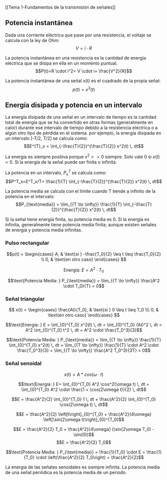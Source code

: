 [[Tema 1-Fundamentos de la transmisión de señales]]

## Potencia instantánea
Dada una corriente eléctrica que pase por una resistencia, el voltaje se calcula con la ley de Ohm:
$$V=i \cdot R$$

La potencia instantánea en una resistencia es la cantidad de energía eléctrica que se disipa en ella en un momento puntual.
$$P(t)=R \cdot i^2= V \cdot i= \frac{V^2}{R}$$

La potencia instantánea de una señal x(t) es el cuadrado de la propia señal:
$$p(t)=x^2(t)$$

## Energía disipada y potencia en un intervalo
La energía disipada de una señal en un intervalo de tiempo es la cantidad total de energía que se ha convertido en otras formas (generalmente en calor) durante ese intervalo de tiempo debido a la resistencia eléctrica o a algún otro tipo de pérdida en el sistema. por ejemplo, la energía disipada en un intervalo \[-T/2, T/2] se calcula como:
$$E^{T}_x = \int_{-\frac{T}{2}}^{\frac{T}{2}} x^2(t) \, dt$$

La energía es siempre positiva porque $x^2>=0$ siempre. Solo vale 0 si $x(t)=0$. Si la energía de la señal puede ser finita o infinita.

La potencia en un intervalo, $P^T_x$ se calcula como:
$$P^T_x=E^T_x/T= \frac{1}{T} \int_{-\frac{T}{2}}^{\frac{T}{2}} x^2(t) \, dt$$

La potencia media se calcula con el límite cuando T tiende a infinito de la potencia en el intervalo:
$$P_{\text{media}} = \lim_{{T \to \infty}} \frac{1}{T} \int_{-\frac{T}{2}}^{\frac{T}{2}} x^2(t) \, dt$$

Si la señal tiene energía finita, su potencia media es 0. Si la energía es infinita, generalmente tiene potencia media finita; aunque existen señales de energía y potencia media infinitas.

### Pulso rectangular
$$p(t) = \begin{cases} A, & \text{si } -\frac{T_0}{2} \leq t \leq \frac{T_0}{2} \\ 0, & \text{en otro caso} \end{cases}
$$

$$\text{Energía: } E = A^2 \cdot T_0$$

$$\text{Potencia Media: } P_{\text{media}} = \lim_{{T \to \infty}} \frac{A^2 \cdot T_0}{T} = 0$$

### Señal triangular
$$
x(t) = \begin{cases}
\frac{At}{T_0}, & \text{si } 0 \leq t \leq T_0 \\\
0, & \text{en otro caso}
\end{cases}
$$

$$\text{Energía: } E = \int_{0}^{T_0} x^2(t) \, dt = \int_{0}^{T_0} (At)^2 \, dt = A^2 \int_{0}^{T_0} t^2 \, dt = A^2 \cdot \frac{T_0^3}{3}$$

$$\text{Potencia Media: } P_{\text{media}} = \lim_{{T \to \infty}} \frac{1}{T} \int_{0}^{T_0} x^2(t) \, dt = \lim_{{T \to \infty}} \frac{1}{T} \cdot A^2 \cdot \frac{T_0^3}{3} = \lim_{{T \to \infty}} \frac{A^2 T_0^3}{3T} = 0$$

### Señal senoidal
$$x(t)=A*cos(\omega \cdot t)$$

$$\text{Energía: } E= \int_{0}^{T_0} A^2 \cos^2(\omega t) \, dt = \int_{0}^{T_0} A^2 \cdot \frac{1 + \cos(2\omega t)}{2} \, dt$$

$$E = \frac{A^2}{2} \int_{0}^{T_0} 1 \, dt + \frac{A^2}{2} \int_{0}^{T_0} \cos(2\omega t) \, dt$$

$$E = \frac{A^2}{2} \left[t\right]_{0}^{T_0} + \frac{A^2}{4\omega} \left[\sin(2\omega t)\right]_{0}^{T_0}$$

$$E = \frac{A^2}{2} T_0 + \frac{A^2}{4\omega} (\sin(2\omega T_0) - \sin(0))$$
$$E = \frac{A^2}{2} T_0$$

$$\text{Potencia Media: } P_{\text{media}} = \frac{1}{T_0} \cdot E = \frac{1}{T_0} \cdot \left(\frac{A^2}{2} T_0\right) = \frac{A^2}{2}$$

La energía de las señales senoidales es siempre infinita. La potencia media de una señal periódica es la potencia media de un periodo.